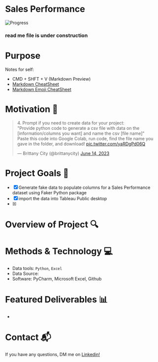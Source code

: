 # Sales Performance
![Progress](https://progress-bar.dev/50/?title=progress)



### read me file is under construction 
# Purpose

Notes for self: 
* CMD + SHFT + V (Markdown Preview)
* [Markdown CheatSheet]("https://learnxinyminutes.com/docs/markdown/#simple-text-styles")
* [Markdown Emoji CheatSheet]("https://gist.github.com/rxaviers/7360908")

 # Motivation :rocket:

<blockquote class="twitter-tweet"><p lang="en" dir="ltr">4. Prompt if you need to create data for your project: <br>&quot;Provide python code to generate a csv file with data on the [information/columns you want] and name the csv [file name]&quot;<br>Paste this code into Google Colab, run code, find the file name you gave in the folder, and download! <a href="https://t.co/yaRDgPd06Q">pic.twitter.com/yaRDgPd06Q</a></p>&mdash; Brittany City (@brittanycity) <a href="https://twitter.com/brittanycity/status/1669038173060562944?ref_src=twsrc%5Etfw">June 14, 2023</a></blockquote> <script async src="https://platform.twitter.com/widgets.js" charset="utf-8"></script>



# Project Goals :dart:
- [x] Generate fake data to populate columns for a Sales Performance dataset using Faker Python package
- [x] import the data into Tableau Public desktop
- [x] 

# Overview of Project :mag:



# Methods & Technology :computer:
* Data tools: `Python`, `Excel`
* Data Source: 
* Software: PyCharm, Microsoft Excel, Github 

# Featured Deliverables :bar_chart:
* 

# Contact :mailbox_with_mail:
If you have any questions, DM me on [Linkedin!]("https://www.linkedin.com/in/sgabriella2023/")

